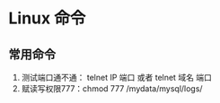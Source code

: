 # Linux 命令

## 常用命令

1. 测试端口通不通： telnet IP 端口 或者 telnet 域名 端口
2. 赋读写权限777：chmod 777 /mydata/mysql/logs/

